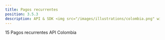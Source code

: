 ```yaml
---
title: Pagos recurrentes
position: 3.5.3
description: API & SDK <img src="/images/illustrations/colombia.png" width="50">
---
```


15 Pagos recurrentes API Colombia

